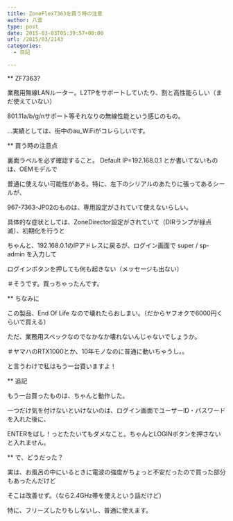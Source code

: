 ```yaml
---
title: ZoneFlex7363を買う時の注意
author: 八雲
type: post
date: 2015-03-03T05:39:57+00:00
url: /2015/03/2143
categories:
  - 日記

---
```

** ZF7363?
  
業務用無線LANルーター。L2TPをサポートしていたり、割と高性能らしい（まだ使えていない）
  
801.11a/b/g/nサポート等それなりの無線性能という感じのもの。
  
…実績としては、街中のau_WiFiがコレらしいです。

** 買う時の注意点
  
裏面ラベルを必ず確認すること。 Default IP=192.168.0.1 とか書いてないものは、OEMモデルで
  
普通に使えない可能性がある。特に、左下のシリアルのあたりに張ってあるシールが、
  
967-7363-JP02のものは、専用設定がされていて使えないらしい。
  
具体的な症状としては、ZoneDirector設定がされていて（DIRランプが緑点滅）、初期化を行うと
  
ちゃんと、192.168.0.1のIPアドレスに戻るが、ログイン画面で super / sp-admin を入力して
  
ログインボタンを押しても何も起きない（メッセージも出ない）
  
＃そうです。買っちゃったんです。

** ちなみに
  
この製品、End Of Life なので壊れたらおしまい。（だからヤフオクで6000円くらいで買える）
  
ただ、業務用スペックなのでなかなか壊れないんじゃないでしょうか。
  
＃ヤマハのRTX1000とか、10年モノなのに普通に動いちゃうし。。
  
と言うわけで私はもう一台買いますよ！

** 追記
  
もう一台買ったものは、ちゃんと動作した。
  
一つだけ気を付けないといけないのは、ログイン画面でユーザーID・パスワードを入れた後に、
  
ENTERをばし！っとたたいてもダメなこと。ちゃんとLOGINボタンを押さないと入れません。

** で、どうだった？
  
実は、お風呂の中にいるときに電波の強度がちょっと不安だったので買った部分もあったんだけど
  
そこは改善せず。（なら2.4GHz帯を使えという話だけど）
  
特に、フリーズしたりもしないし、普通に使えます。
